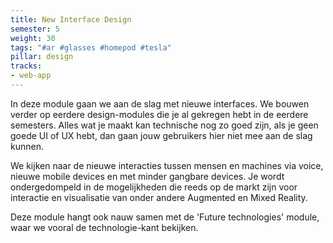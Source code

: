 ```yaml
---
title: New Interface Design
semester: 5
weight: 30
tags: "#ar #glasses #homepod #tesla"
pillar: design
tracks:
- web-app
---
```


In deze module gaan we aan de slag met nieuwe interfaces. We bouwen verder op eerdere design-modules die je al gekregen hebt in de eerdere semesters. Alles wat je maakt kan technische nog zo goed zijn, als je geen goede UI of UX hebt, dan gaan jouw gebruikers hier niet mee aan de slag kunnen.

We kijken naar de nieuwe interacties tussen mensen en machines via voice, nieuwe mobile devices en met minder gangbare devices.
Je wordt ondergedompeld in de mogelijkheden die reeds op de markt zijn voor interactie en visualisatie van onder andere Augmented en Mixed Reality.

Deze module hangt ook nauw samen met de 'Future technologies' module, waar we vooral de technologie-kant bekijken. 
